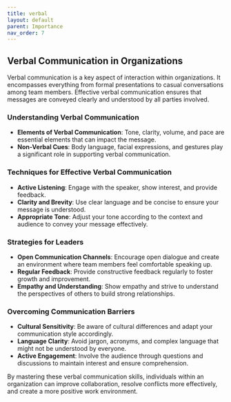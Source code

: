 ```yaml
---
title: verbal
layout: default 
parent: Importance
nav_order: 7
---
```


## Verbal Communication in Organizations

Verbal communication is a key aspect of interaction within organizations. It encompasses everything from formal presentations to casual conversations among team members. Effective verbal communication ensures that messages are conveyed clearly and understood by all parties involved.

### Understanding Verbal Communication

- **Elements of Verbal Communication**: Tone, clarity, volume, and pace are essential elements that can impact the message.
- **Non-Verbal Cues**: Body language, facial expressions, and gestures play a significant role in supporting verbal communication.

### Techniques for Effective Verbal Communication

- **Active Listening**: Engage with the speaker, show interest, and provide feedback.
- **Clarity and Brevity**: Use clear language and be concise to ensure your message is understood.
- **Appropriate Tone**: Adjust your tone according to the context and audience to convey your message effectively.

### Strategies for Leaders

- **Open Communication Channels**: Encourage open dialogue and create an environment where team members feel comfortable speaking up.
- **Regular Feedback**: Provide constructive feedback regularly to foster growth and improvement.
- **Empathy and Understanding**: Show empathy and strive to understand the perspectives of others to build strong relationships.

### Overcoming Communication Barriers

- **Cultural Sensitivity**: Be aware of cultural differences and adapt your communication style accordingly.
- **Language Clarity**: Avoid jargon, acronyms, and complex language that might not be understood by everyone.
- **Active Engagement**: Involve the audience through questions and discussions to maintain interest and ensure comprehension.

By mastering these verbal communication skills, individuals within an organization can improve collaboration, resolve conflicts more effectively, and create a more positive work environment.
